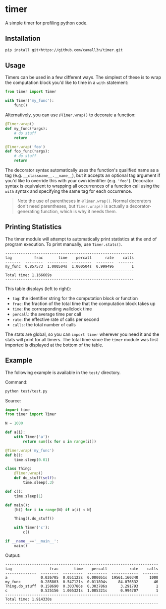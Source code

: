 # timer
A simple timer for profiling python code.

## Installation

```bash
pip install git+https://github.com/camall3n/timer.git
```

## Usage

Timers can be used in a few different ways. The simplest of these is to wrap the computation block you'd like to time in a `with` statement:

```python
from timer import Timer

with Timer('my_func'):
    func()
```

Alternatively, you can use `@Timer.wrap()` to decorate a function:

```python
@Timer.wrap()
def my_func(*args):
    # do stuff
    return

@Timer.wrap('foo')
def foo_func(*args):
    # do stuff
    return
```

The decorator syntax automatically uses the function's qualified name as a tag (e.g. `__classname__.__name__`), but it accepts an optional tag argument if you'd like to override this with your own identifier (e.g. `'foo'`). Decorator syntax is equivalent to wrapping all occurrences of a function call using the `with` syntax and specifying the same tag for each occurrence.

> Note the use of parentheses in `@Timer.wrap()`. Normal decorators don't need parentheses, but `Timer.wrap()` is actually a decorator-generating function, which is why it needs them.

## Printing Statistics

The timer module will attempt to automatically print statistics at the end of program execution. To print manually, use `Timer.stats()`.

```text
----------------------------------------------------------
tag          frac       time    percall      rate    calls
-------  --------  ---------  ---------  --------  -------
my_func  0.857573  1.000504s  1.000504s  0.999496        1
----------------------------------------------------------
Total time: 1.166669s
----------------------------------------------------------
```

This table displays (left to right):

- `tag`: the identifier string for the computation block or function
- `frac`: the fraction of the total time that the computation block takes up
- `time`: the corresponding wallclock time
- `percall`: the average time per call
- `rate`: the effective rate of calls per second
- `calls`: the total number of calls

The stats are global, so you can `import timer` wherever you need it and the stats will print for all timers. The total time since the `timer` module was first imported is displayed at the bottom of the table.

## Example

The following example is available in the `test/` directory.

Command:

```bash
python test/test.py
```

Source:

```python
import time
from timer import Timer

N = 1000

def a(i):
    with Timer('a'):
        return sum([x for x in range(i)])

@Timer.wrap('my_func')
def b():
    time.sleep(0.01)

class Thing:
    @Timer.wrap()
    def do_stuff(self):
        time.sleep(.3)

def c():
    time.sleep(1)

def main():
    [b() for i in range(N) if a(i) < N]

    Thing().do_stuff()

    with Timer('c'):
        c()

if __name__=='__main__':
    main()
```

Output:

```text
---------------------------------------------------------------------
tag                 frac       time    percall          rate    calls
--------------  --------  ---------  ---------  ------------  -------
a               0.026705  0.051122s  0.000051s  19561.160340     1000
my_func         0.285803  0.547121s  0.011894s     84.076532       46
Thing.do_stuff  0.158690  0.303786s  0.303786s      3.291793        1
c               0.525156  1.005321s  1.005321s      0.994707        1
---------------------------------------------------------------------
Total time: 1.914330s
---------------------------------------------------------------------
```
